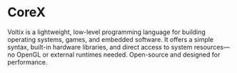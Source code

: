 # CoreX
Voltix is a lightweight, low-level programming language for building operating systems, games, and embedded software. It offers a simple syntax, built-in hardware libraries, and direct access to system resources—no OpenGL or external runtimes needed. Open-source and designed for performance.

